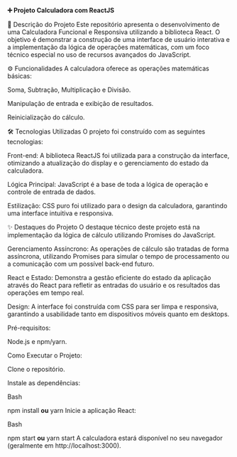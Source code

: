 **➕ Projeto Calculadora com ReactJS**


📄 Descrição do Projeto
Este repositório apresenta o desenvolvimento de uma Calculadora Funcional e Responsiva utilizando a biblioteca React. O objetivo é demonstrar a construção de uma interface de usuário interativa e a implementação da lógica de operações matemáticas, com um foco técnico especial no uso de recursos avançados do JavaScript.

⚙️ Funcionalidades
A calculadora oferece as operações matemáticas básicas:

Soma, Subtração, Multiplicação e Divisão.

Manipulação de entrada e exibição de resultados.

Reinicialização do cálculo.

🛠️ Tecnologias Utilizadas
O projeto foi construído com as seguintes tecnologias:

Front-end: A biblioteca ReactJS foi utilizada para a construção da interface, otimizando a atualização do display e o gerenciamento do estado da calculadora.

Lógica Principal: JavaScript é a base de toda a lógica de operação e controle de entrada de dados.

Estilização: CSS puro foi utilizado para o design da calculadora, garantindo uma interface intuitiva e responsiva.

✨ Destaques do Projeto
O destaque técnico deste projeto está na implementação da lógica de cálculo utilizando Promises do JavaScript.

Gerenciamento Assíncrono: As operações de cálculo são tratadas de forma assíncrona, utilizando Promises para simular o tempo de processamento ou a comunicação com um possível back-end futuro.

React e Estado: Demonstra a gestão eficiente do estado da aplicação através do React para refletir as entradas do usuário e os resultados das operações em tempo real.

Design: A interface foi construída com CSS para ser limpa e responsiva, garantindo a usabilidade tanto em dispositivos móveis quanto em desktops.

Pré-requisitos:

Node.js e npm/yarn.

Como Executar o Projeto:

Clone o repositório.

Instale as dependências:

Bash

npm install
**ou**
yarn
Inicie a aplicação React:

Bash

npm start
**ou**
yarn start
A calculadora estará disponível no seu navegador (geralmente em http://localhost:3000).

